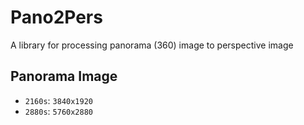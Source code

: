 # Pano2Pers

A library for processing panorama (360) image to perspective image

## Panorama Image

- `2160s`: `3840x1920`
- `2880s`: `5760x2880`

